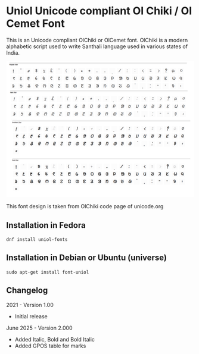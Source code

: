 # Uniol Unicode compliant Ol Chiki / Ol Cemet Font
This is an Unicode compliant OlChiki or OlCemet font.
 OlChiki is a modern alphabetic script used to write Santhali language used in various states of India.

![UniOl](glyphs-diff.png)

This font design is taken from OlChiki code page of unicode.org

## Installation in Fedora
~~~
dnf install uniol-fonts
~~~
## Installation in Debian or Ubuntu (universe)
~~~
sudo apt-get install font-uniol
~~~
## Changelog 
2021 - Version 1.00 

  - Initial release

June 2025 - Version 2.000 

  - Added Italic, Bold and Bold Italic
  - Added GPOS table for marks

